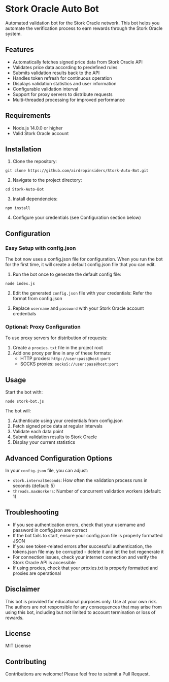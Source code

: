 # Stork Oracle Auto Bot

Automated validation bot for the Stork Oracle network. This bot helps you automate the verification process to earn rewards through the Stork Oracle system.

## Features

- Automatically fetches signed price data from Stork Oracle API
- Validates price data according to predefined rules
- Submits validation results back to the API
- Handles token refresh for continuous operation
- Displays validation statistics and user information
- Configurable validation interval
- Support for proxy servers to distribute requests
- Multi-threaded processing for improved performance

## Requirements

- Node.js 14.0.0 or higher
- Valid Stork Oracle account

## Installation

1. Clone the repository:
```
git clone https://github.com/airdropinsiders/Stork-Auto-Bot.git
```

2. Navigate to the project directory:
```
cd Stork-Auto-Bot
```

3. Install dependencies:
```
npm install
```

4. Configure your credentials (see Configuration section below)

## Configuration

### Easy Setup with config.json

The bot now uses a config.json file for configuration. When you run the bot for the first time, it will create a default config.json file that you can edit.

1. Run the bot once to generate the default config file:
```
node index.js
```

2. Edit the generated `config.json` file with your credentials:
   Refer the format from config.json

3. Replace `username` and `password` with your Stork Oracle account credentials

### Optional: Proxy Configuration

To use proxy servers for distribution of requests:

1. Create a `proxies.txt` file in the project root
2. Add one proxy per line in any of these formats:
   - HTTP proxies: `http://user:pass@host:port`
   - SOCKS proxies: `socks5://user:pass@host:port`

## Usage

Start the bot with:
```
node stork-bot.js
```

The bot will:
1. Authenticate using your credentials from config.json
2. Fetch signed price data at regular intervals
3. Validate each data point
4. Submit validation results to Stork Oracle
5. Display your current statistics

## Advanced Configuration Options

In your `config.json` file, you can adjust:

- `stork.intervalSeconds`: How often the validation process runs in seconds (default: 5)
- `threads.maxWorkers`: Number of concurrent validation workers (default: 1)

## Troubleshooting

- If you see authentication errors, check that your username and password in config.json are correct
- If the bot fails to start, ensure your config.json file is properly formatted JSON
- If you see token-related errors after successful authentication, the tokens.json file may be corrupted - delete it and let the bot regenerate it
- For connection issues, check your internet connection and verify the Stork Oracle API is accessible
- If using proxies, check that your proxies.txt is properly formatted and proxies are operational

## Disclaimer

This bot is provided for educational purposes only. Use at your own risk. The authors are not responsible for any consequences that may arise from using this bot, including but not limited to account termination or loss of rewards.

## License

MIT License

## Contributing

Contributions are welcome! Please feel free to submit a Pull Request.
